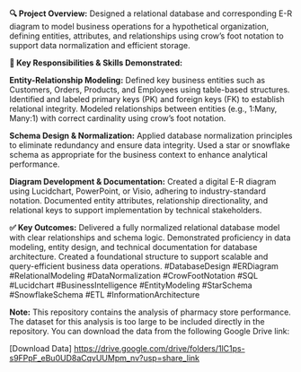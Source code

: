 **🔍 Project Overview:**
Designed a relational database and corresponding E-R diagram to model business operations for a hypothetical organization, defining entities, attributes, and relationships using crow’s foot notation to support data normalization and efficient storage.

**🧠 Key Responsibilities & Skills Demonstrated:**

**Entity-Relationship Modeling:**
Defined key business entities such as Customers, Orders, Products, and Employees using table-based structures.
Identified and labeled primary keys (PK) and foreign keys (FK) to establish relational integrity.
Modeled relationships between entities (e.g., 1:Many, Many:1) with correct cardinality using crow’s foot notation.

**Schema Design & Normalization:**
Applied database normalization principles to eliminate redundancy and ensure data integrity.
Used a star or snowflake schema as appropriate for the business context to enhance analytical performance.

**Diagram Development & Documentation:**
Created a digital E-R diagram using Lucidchart, PowerPoint, or Visio, adhering to industry-standard notation.
Documented entity attributes, relationship directionality, and relational keys to support implementation by technical stakeholders.

**✅ Key Outcomes:**
Delivered a fully normalized relational database model with clear relationships and schema logic.
Demonstrated proficiency in data modeling, entity design, and technical documentation for database architecture.
Created a foundational structure to support scalable and query-efficient business data operations.
#DatabaseDesign #ERDiagram #RelationalModeling #DataNormalization #CrowFootNotation #SQL #Lucidchart #BusinessIntelligence #EntityModeling #StarSchema #SnowflakeSchema #ETL #InformationArchitecture

**Note:**
This repository contains the analysis of pharmacy store performance. The dataset for this analysis is too large to be included directly in the repository. You can download the data from the following Google Drive link:

[Download Data] https://drive.google.com/drive/folders/1lC1ps-s9FPpF_eBu0UD8aCqvUUMpm_nv?usp=share_link
